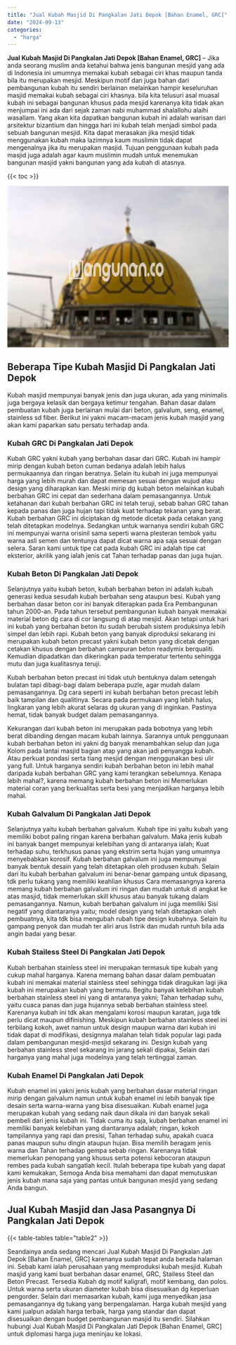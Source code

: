 ```yaml
---
title: "Jual Kubah Masjid Di Pangkalan Jati Depok [Bahan Enamel, GRC]"
date: "2024-09-13"
categories: 
  - "harga"
---
```


**Jual Kubah Masjid Di Pangkalan Jati Depok \[Bahan Enamel, GRC\]** – Jika anda seorang muslim anda ketahui bahwa jenis bangunan mesjid yang ada di Indonesia ini umumnya memakai kubah sebagai ciri khas maupun tanda bila itu merupakan mesjid. Meskipun motif dan juga bahan dari pembangunan kubah itu sendiri berlainan melainkan hampir keseluruhan masjid memakai kubah sebagai ciri khasnya. bila kita telusuri asal muasal kubah ini sebagai bangunan khusus pada mesjid karenanya kita tidak akan menjumpai ini ada dari sejak zaman nabi muhammad shalallohu alaihi wasallam. Yang akan kita dapatkan bangunan kubah ini adalah warisan dari arsitektur bizantium dan hingga hari ini kubah telah menjadi simbol pada sebuah bangunan mesjid. Kita dapat merasakan jika mesjid tidak menggunakan kubah maka lazimnya kaum muslimin tidak dapat mengenalnya jika itu merupakan masjid. Tujuan penggunaan kubah pada masjid juga adalah agar kaum muslimin mudah untuk menemukan bangunan masjid yakni bangunan yang ada kubah di atasnya.

{{< toc >}}

![Jual Kubah Masjid Di Pangkalan Jati Depok [Bahan Enamel, GRC]](/images/jual-kubah-masjid-39.png)

## Beberapa Tipe Kubah Masjid Di Pangkalan Jati Depok

Kubah masjid mempunyai banyak jenis dan juga ukuran, ada yang minimalis juga bergaya kelasik dan bergaya ketimur tengahan. Bahan dasar dalam pembuatan kubah juga berlainan mulai dari beton, galvalum, seng, enamel, stainless sd fiber. Berikut ini yakni macam-macam jenis kubah masjid yang akan kami paparkan satu persatu terhadap anda.

### Kubah GRC Di Pangkalan Jati Depok

Kubah GRC yakni kubah yang berbahan dasar dari GRC. Kubah ini hampir mirip dengan kubah beton cuman bedanya adalah lebih halus permukaannya dan ringan beratnya. Selain itu kubah ini juga mempunyai harga yang lebih murah dan dapat memesan sesuai dengan wujud atau design yang diharapkan kan. Meski mirip dg kubah beton melainkan kubah berbahan GRC ini cepat dan sederhana dalam pemasangannya. Untuk ketahanan dari kubah berbahan GRC ini telah teruji, sebab bahan GRC tahan kepada panas dan juga hujan tapi tidak kuat terhadap tekanan yang berat. Kubah berbahan GRC ini diciptakan dg metode dicetak pada cetakan yang telah ditetapkan modelnya. Sedangkan untuk warnanya sendiri kubah GRC ini mempunyai warna orisinil sama seperti warna plesteran tembok yaitu warna asli semen dan tentunya dapat dicat warna apa saja sesuai dengan selera. Saran kami untuk tipe cat pada kubah GRC ini adalah tipe cat eksterior, akrilik yang ialah jenis cat Tahan terhadap panas dan juga hujan.

### Kubah Beton Di Pangkalan Jati Depok

Selanjutnya yaitu kubah beton, kubah berbahan beton ini adalah kubah generasi kedua sesudah kubah berbahan seng ataupun besi. Kubah yang berbahan dasar beton cor ini banyak diterapkan pada Era Pembangunan tahun 2000-an. Pada tahun tersebut pembangunan kubah banyak memakai material beton dg cara di cor langsung di atap mesjid. Akan tetapi untuk hari ini kubah yang berbahan beton itu sudah berubah sistem produksinya lebih simpel dan lebih rapi. Kubah beton yang banyak diproduksi sekarang ini merupakan kubah beton precast yakni kubah beton yang dicetak dengan cetakan khusus dengan berbahan campuran beton readymix berqualiti. Kemudian dipadatkan dan dikeringkan pada temperatur tertentu sehingga mutu dan juga kualitasnya teruji.

Kubah berbahan beton precast ini tidak utuh bentuknya dalam setengah bulatan tapi dibagi-bagi dalam beberapa puzle, agar mudah dalam pemasangannya. Dg cara seperti ini kubah berbahan beton precast lebih baik tampilan dan qualitinya. Secara pada permukaan yang lebih halus, lingkaran yang lebih akurat selaras dg ukuran yang di inginkan. Pastinya hemat, tidak banyak budget dalam pemasangannya.

Kekurangan dari kubah beton ini merupakan pada bobotnya yang lebih berat dibanding dengan macam kubah lainnya. Sarannya untuk penggunaan kubah berbahan beton ini yakni dg banyak menambahkan selup dan juga Kolom pada lantai masjid bagian atap yang akan jadi penyangga kubah. Atau perkuat pondasi serta tiang mesjid dengan menggunakan besi ulir yang full. Untuk harganya sendiri kubah berbahan beton ini lebih mahal daripada kubah berbahan GRC yang kami terangkan sebelumnya. Kenapa lebih mahal?, karena memang kubah berbahan beton ini Memerlukan material coran yang berkualitas serta besi yang menjadikan harganya lebih mahal.

### Kubah Galvalum Di Pangkalan Jati Depok

Selanjutnya yaitu kubah berbahan galvalum. Kubah tipe ini yaitu kubah yang memiliki bobot paling ringan karena berbahan galvalum. Maka jenis kubah ini banyak banget mempunyai kelebihan yang di antaranya ialah; Kuat terhadap suhu, terkhusus panas yang ekstrim serta hujan yang umumnya menyebabkan korosif. Kubah berbahan galvalum ini juga mempunyai banyak bentuk desain yang telah ditetapkan oleh produsen kubah. Selain dari itu kubah berbahan galvalum ini benar-benar gampang untuk dipasang, tdk perlu tukang yang memiliki keahlian khusus Cara memasangnya karena memang kubah berbahan galvalum ini ringan dan mudah untuk di angkat ke atas masjid, tidak memerlukan skill khusus atau banyak tukang dalam pemasangannya. Namun, kubah berbahan galvalum ini juga memiliki Sisi negatif yang diantaranya yaitu; model design yang telah ditetapkan oleh pembuatnya, kita tdk bisa mengubah rubah tipe design kubahnya. Selain itu gampang penyok dan mudah ter aliri arus listrik dan mudah runtuh bila ada angin badai yang besar.

### Kubah Stailess Steel Di Pangkalan Jati Depok

Kubah berbahan stainless steel ini merupakan termasuk tipe kubah yang cukup mahal harganya. Karena memang bahan dasar dalam pembuatan kubah ini memakai material stainless steel sehingga tidak diragukan lagi jika kubah ini merupakan kubah yang bermutu. Begitu banyak kelebihan kubah berbahan stainless steel ini yang di antaranya yakni; Tahan terhadap suhu, yaitu cuaca panas dan juga hujannya sebab berbahan stainless steel. Karenanya kubah ini tdk akan mengalami korosi maupun karatan, juga tdk perlu dicat maupun difinishing. Meskipun kubah berbahan stainless steel ini terbilang kokoh, awet namun untuk design maupun warna dari kubah ini tidak dapat di modifikasi, designnya malahan telah tidak popular lagi pada dalam pembangunan mesjid-mesjid sekarang ini. Design kubah yang berbahan stainless steel sekarang ini jarang sekali dipakai, Selain dari harganya yang mahal juga modelnya yang telah tertinggal zaman.

### Kubah Enamel Di Pangkalan Jati Depok

Kubah enamel ini yakni jenis kubah yang berbahan dasar material ringan mirip dengan galvalum namun untuk kubah enamel ini lebih banyak tipe desain serta warna-warna yang bisa disesuaikan. Kubah enamel juga merupakan kubah yang sedang naik daun dikala ini dan banyak sekali pembeli dari jenis kubah ini. Tidak cuma itu saja, kubah berbahan enamel ini memiliki banyak kelebihan yang diantaranya adalah; ringan, kokoh tampilannya yang rapi dan presisi, Tahan terhadap suhu, apakah cuaca panas maupun suhu dingin ataupun hujan. Bisa memilih beragam jenis warna dan Tahan terhadap gempa sebab ringan. Karenanya tidak memerlukan penopang yang khusus serta potensi kebocoran ataupun rembes pada kubah sangatlah kecil. Itulah beberapa tipe kubah yang dapat kami kemukakan, Semoga Anda bisa memahami dan dapat memutuskan jenis kubah mana saja yang pantas untuk bangunan mesjid yang sedang Anda bangun.

## Jual Kubah Masjid dan Jasa Pasangnya Di Pangkalan Jati Depok

{{< table-tables table="table2" >}}

Seandainya anda sedang mencari Jual Kubah Masjid Di Pangkalan Jati Depok \[Bahan Enamel, GRC\] karenanya sudah tepat anda berada halaman ini. Sebab kami ialah perusahaan yang memproduksi kubah mesjid. Kubah masjid yang kami buat berbahan dasar enamel, GRC, Stailess Steel dan Beton Precast. Tersedia Kubah dg motif kaligrafi, motif kembang, dan polos. Untuk warna serta ukuran diameter kubah bisa disesuaikan dg keperluan pengorder. Selain dari memasarkan kubah, kami juga menyedikan jasa pemasangannya dg tukang yang berpengalaman. Harga kubah mesjid yang kami jualpun adalah harga terbaik, harga yang standar dan dapat disesuaikan dengan budget pembangunan masjid itu sendiri. Silahkan hubungi Jual Kubah Masjid Di Pangkalan Jati Depok \[Bahan Enamel, GRC\] untuk diplomasi harga juga meninjau ke lokasi.
